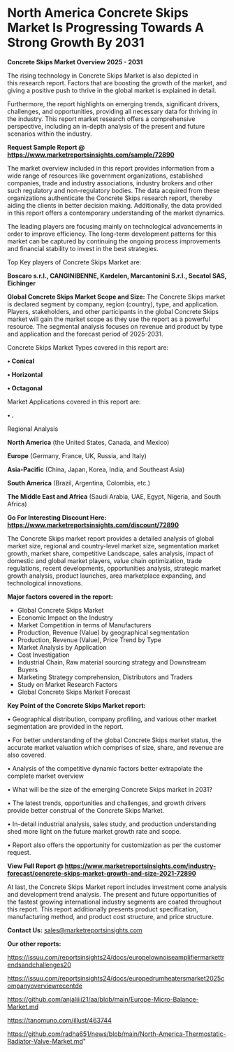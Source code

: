  # North America Concrete Skips Market Is Progressing Towards A Strong Growth By 2031

<Strong> Concrete Skips Market Overview 2025 - 2031</strong>

The rising technology in Concrete Skips Market is also depicted in this research report. Factors that are boosting the growth of the market, and giving a positive push to thrive in the global market is explained in detail.

Furthermore, the report highlights on emerging trends, significant drivers, challenges, and opportunities, providing all necessary data for thriving in the industry. This report market research offers a comprehensive perspective, including an in-depth analysis of the present and future scenarios within the industry.

<strong>Request Sample Report @ <a href=https://www.marketreportsinsights.com/sample/72890>https://www.marketreportsinsights.com/sample/72890</a></strong>

The market overview included in this report provides information from a wide range of resources like government organizations, established companies, trade and industry associations, industry brokers and other such regulatory and non-regulatory bodies. The data acquired from these organizations authenticate the Concrete Skips research report, thereby aiding the clients in better decision making. Additionally, the data provided in this report offers a contemporary understanding of the market dynamics.

The leading players are focusing mainly on technological advancements in order to improve efficiency. The long-term development patterns for this market can be captured by continuing the ongoing process improvements and financial stability to invest in the best strategies.

Top Key players of Concrete Skips Market are:

<strong>Boscaro s.r.l., CANGINIBENNE, Kardelen, Marcantonini S.r.l., Secatol SAS, Eichinger</strong>

<strong><b>Global Concrete Skips Market Scope and Size:</b></strong>
The Concrete Skips market is declared segment by company, region (country), type, and application. Players, stakeholders, and other participants in the global Concrete Skips market will gain the market scope as they use the report as a powerful resource. The segmental analysis focuses on revenue and product by type and application and the forecast period of 2025-2031.

Concrete Skips Market Types covered in this report are:

<strong>• Conical

• Horizontal

• Octagonal</strong>

Market Applications covered in this report are:

<strong>• .</strong> 

Regional Analysis

<strong>North America</strong> (the United States, Canada, and Mexico)

<strong>Europe</strong> (Germany, France, UK, Russia, and Italy)

<strong>Asia-Pacific</strong> (China, Japan, Korea, India, and Southeast Asia)

<strong>South America</strong> (Brazil, Argentina, Colombia, etc.)

<strong>The Middle East and Africa</strong> (Saudi Arabia, UAE, Egypt, Nigeria, and South Africa)

<strong>Go For Interesting Discount Here: <a href=https://www.marketreportsinsights.com/discount/72890>https://www.marketreportsinsights.com/discount/72890</a></strong>

The Concrete Skips market report provides a detailed analysis of global market size, regional and country-level market size, segmentation market growth, market share, competitive Landscape, sales analysis, impact of domestic and global market players, value chain optimization, trade regulations, recent developments, opportunities analysis, strategic market growth analysis, product launches, area marketplace expanding, and technological innovations.

<strong><b>Major factors covered in the report:</b></strong>
<ul>
  <li>Global Concrete Skips Market </li>
  <li>Economic Impact on the Industry</li>
  <li>Market Competition in terms of Manufacturers</li>
  <li>Production, Revenue (Value) by geographical segmentation</li>
  <li>Production, Revenue (Value), Price Trend by Type</li>
  <li>Market Analysis by Application</li>
  <li>Cost Investigation</li>
  <li>Industrial Chain, Raw material sourcing strategy and Downstream Buyers</li>
  <li>Marketing Strategy comprehension, Distributors and Traders</li>
  <li>Study on Market Research Factors</li>
  <li>Global Concrete Skips Market Forecast</li>
</ul>

<strong><b>Key Point of the Concrete Skips Market report:</b></strong>

• Geographical distribution, company profiling, and various other market segmentation are provided in the report.

• For better understanding of the global Concrete Skips market status, the accurate market valuation which comprises of size, share, and revenue are also covered.

• Analysis of the competitive dynamic factors better extrapolate the complete market overview

• What will be the size of the emerging Concrete Skips market in 2031?

• The latest trends, opportunities and challenges, and growth drivers provide better construal of the Concrete Skips Market.

• In-detail industrial analysis, sales study, and production understanding shed more light on the future market growth rate and scope.

• Report also offers the opportunity for customization as per the customer request.

<strong><b>View Full Report @ <a href=https://www.marketreportsinsights.com/industry-forecast/concrete-skips-market-growth-and-size-2021-72890>https://www.marketreportsinsights.com/industry-forecast/concrete-skips-market-growth-and-size-2021-72890</a></b></strong>


At last, the Concrete Skips Market report includes investment come analysis and development trend analysis. The present and future opportunities of the fastest growing international industry segments are coated throughout this report. This report additionally presents product specification, manufacturing method, and product cost structure, and price structure.

<strong>Contact Us:</strong>
sales@marketreportsinsights.com

<strong>Our other reports:</strong>

<a href=https://issuu.com/reportsinsights24/docs/europelownoiseamplifiermarkettrendsandchallenges20>https://issuu.com/reportsinsights24/docs/europelownoiseamplifiermarkettrendsandchallenges20</a>

<a href=https://issuu.com/reportsinsights24/docs/europedrumheatersmarket2025companyoverviewrecentde>https://issuu.com/reportsinsights24/docs/europedrumheatersmarket2025companyoverviewrecentde</a>

<a href=https://github.com/anjaliiii21/aa/blob/main/Europe-Micro-Balance-Market.md>https://github.com/anjaliiii21/aa/blob/main/Europe-Micro-Balance-Market.md</a>

<a href=https://tanomuno.com/illust/463744>https://tanomuno.com/illust/463744</a>

<a href=https://github.com/radha651/news/blob/main/North-America-Thermostatic-Radiator-Valve-Market.md>https://github.com/radha651/news/blob/main/North-America-Thermostatic-Radiator-Valve-Market.md</a>"
